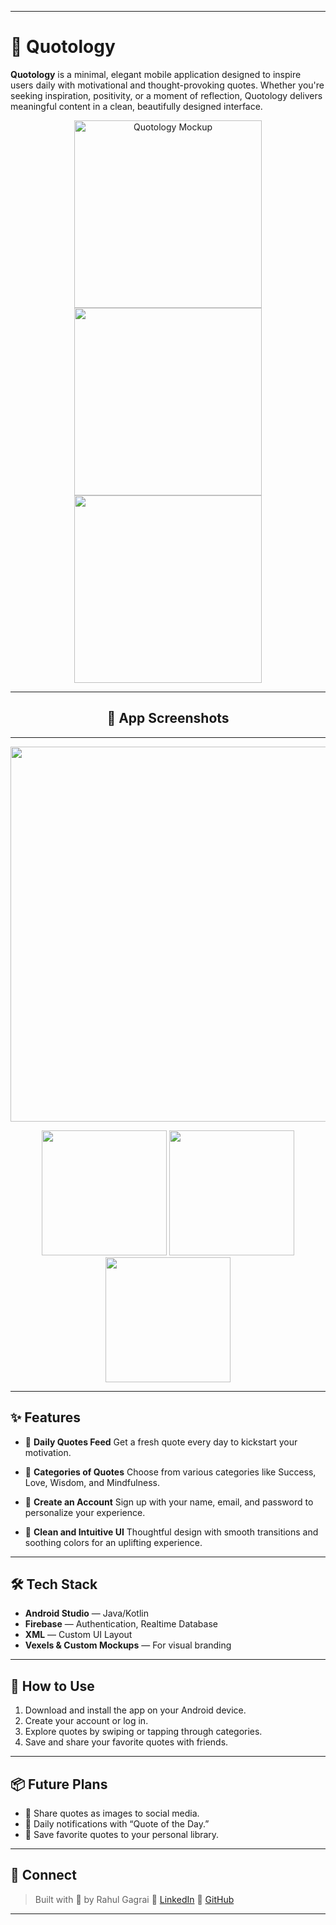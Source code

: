 
---

# 📱 Quotology

**Quotology** is a minimal, elegant mobile application designed to inspire users daily with motivational and thought-provoking quotes. Whether you're seeking inspiration, positivity, or a moment of reflection, Quotology delivers meaningful content in a clean, beautifully designed interface.

<p align="center">
  <img src="https://github.com/user-attachments/assets/859b22c9-8140-476d-848c-c31cd1864d47" width="300" alt="Quotology Mockup"/>
  <img src="https://github.com/user-attachments/assets/879341d2-52fa-4d9b-b31b-a546cd46ba57" width= "300">
  <img src="https://github.com/user-attachments/assets/1b86ccb1-28f4-4f57-bbe7-194b8eda7da8" width= "300">
</p>


---

<p align= "center">
  <h2 align="center">📸 App Screenshots</h2></p>
  
---


<p align="center">
  <img src="https://github.com/user-attachments/assets/e8c9da34-9187-48fb-8fc3-c0da08332798" width= "600">
</p>


<p align="center">
  <img src="https://github.com/user-attachments/assets/375710a6-6ba4-4003-8ce0-0c99af3c1589" width= "200">
  <img src="https://github.com/user-attachments/assets/fb84db96-ce47-47ab-8b6d-dd290e4f71f2" width= "200">
  <img src="https://github.com/user-attachments/assets/f461e2eb-f115-411e-a36e-0ae611e97a1e" width= "200">
</p>


---

## ✨ Features

* 📖 **Daily Quotes Feed**
  Get a fresh quote every day to kickstart your motivation.

* 🧠 **Categories of Quotes**
  Choose from various categories like Success, Love, Wisdom, and Mindfulness.

* 🧾 **Create an Account**
  Sign up with your name, email, and password to personalize your experience.

* 📲 **Clean and Intuitive UI**
  Thoughtful design with smooth transitions and soothing colors for an uplifting experience.

---

## 🛠️ Tech Stack

* **Android Studio** — Java/Kotlin
* **Firebase** — Authentication, Realtime Database
* **XML** — Custom UI Layout
* **Vexels & Custom Mockups** — For visual branding

---

## 🚀 How to Use

1. Download and install the app on your Android device.
2. Create your account or log in.
3. Explore quotes by swiping or tapping through categories.
4. Save and share your favorite quotes with friends.

---

## 📦 Future Plans

* 💬 Share quotes as images to social media.
* 🧭 Daily notifications with “Quote of the Day.”
* 📌 Save favorite quotes to your personal library.

---

## 📩 Connect

> Built with 💜 by Rahul Gagrai
> 💼 [LinkedIn](https://www.linkedin.com/in/rahul-gagrai-0552b824a)
> 🐙 [GitHub](https://github.com/rahulgagrai25)

---

